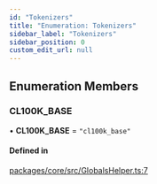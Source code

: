 ```yaml
---
id: "Tokenizers"
title: "Enumeration: Tokenizers"
sidebar_label: "Tokenizers"
sidebar_position: 0
custom_edit_url: null
---
```


## Enumeration Members

### CL100K_BASE

• **CL100K_BASE** = `"cl100k_base"`

#### Defined in

[packages/core/src/GlobalsHelper.ts:7](https://github.com/run-llama/LlamaIndexTS/blob/f0be933/packages/core/src/GlobalsHelper.ts#L7)
